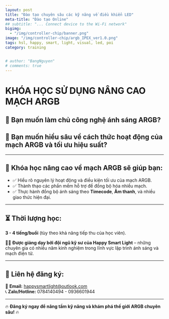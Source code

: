 ```yaml
---
layout: post
title: "Đào tạo chuyên sâu các kỹ năng về điều khiển LED"
meta-title: "Đào tạo Online"
## subtitle: "... Connect device to the Wi-Fi network"
bigimg:
  - "/img/controller-chip/banner.png"
image: "/img/controller-chip/argb_IPEX_ver1.0.png"
tags: hsl, happy, smart, light, visual, led, poi
category: training


# author: "BangNguyen"
# comments: true
---
```


# **KHÓA HỌC SỬ DỤNG NÂNG CAO MẠCH ARGB**  

## 🔹 Bạn muốn làm chủ công nghệ ánh sáng ARGB?  
## 🔹 Bạn muốn hiểu sâu về cách thức hoạt động của mạch ARGB và tối ưu hiệu suất?  

---

## 📌 **Khóa học nâng cao về mạch ARGB sẽ giúp bạn:**  
- ✅ Hiểu rõ nguyên lý hoạt động và điều kiện tối ưu của mạch ARGB.  
- ✅ Thành thạo các phần mềm hỗ trợ để đồng bộ hóa nhiều mạch.  
- ✅ Thực hành đồng bộ ánh sáng theo **Timecode**, **Âm thanh**, và nhiều giao thức hiện đại.  

---

## ⏳ **Thời lượng học:**  
**3 - 4 tiếng/buổi** (tùy theo khả năng tiếp thu của học viên).  

👨‍🏫 **Được giảng dạy bởi đội ngũ kỹ sư của Happy Smart Light** – những chuyên gia có nhiều năm kinh nghiệm trong lĩnh vực lập trình ánh sáng và mạch điện tử.  

---

## 📩 **Liên hệ đăng ký:**  
📧 **Email:** happysmartlight@outlook.com  
📞 **Zalo/Hotline:** 0784140494 - 0936601944  

---

🔥 **Đăng ký ngay để nâng tầm kỹ năng và khám phá thế giới ARGB chuyên sâu!** 🔥
